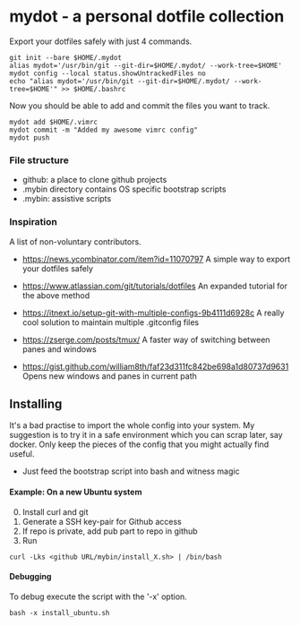 # mydot - a personal dotfile collection

Export your dotfiles safely with just 4 commands.

```
git init --bare $HOME/.mydot
alias mydot='/usr/bin/git --git-dir=$HOME/.mydot/ --work-tree=$HOME'
mydot config --local status.showUntrackedFiles no
echo "alias mydot='/usr/bin/git --git-dir=$HOME/.mydot/ --work-tree=$HOME'" >> $HOME/.bashrc
```

Now you should be able to add and commit the files you want to track.

```
mydot add $HOME/.vimrc
mydot commit -m "Added my awesome vimrc config"
mydot push
```


### File structure

- github: a place to clone github projects
- .mybin directory contains OS specific bootstrap scripts
- .mybin: assistive scripts

### Inspiration

A list of non-voluntary contributors.

- https://news.ycombinator.com/item?id=11070797
A simple way to export your dotfiles safely

- https://www.atlassian.com/git/tutorials/dotfiles
An expanded tutorial for the above method

- https://itnext.io/setup-git-with-multiple-configs-9b4111d6928c
A really cool solution to maintain multiple .gitconfig files

- https://zserge.com/posts/tmux/
A faster way of switching between panes and windows

- https://gist.github.com/william8th/faf23d311fc842be698a1d80737d9631
Opens new windows and panes in current path

## Installing

It's a bad practise to import the whole config into your system.
My suggestion is to try it in a safe environment which you can scrap later, say docker.
Only keep  the pieces of the config that you might actually find useful.

- Just feed the bootstrap script into bash and witness magic

#### Example: On a new Ubuntu system

0. Install curl and git
1. Generate a SSH key-pair for Github access
2. If repo is private, add pub part to repo in github
3. Run

```
curl -Lks <github URL/mybin/install_X.sh> | /bin/bash
```

#### Debugging

To debug execute the script with the '-x' option.

```
bash -x install_ubuntu.sh
```
